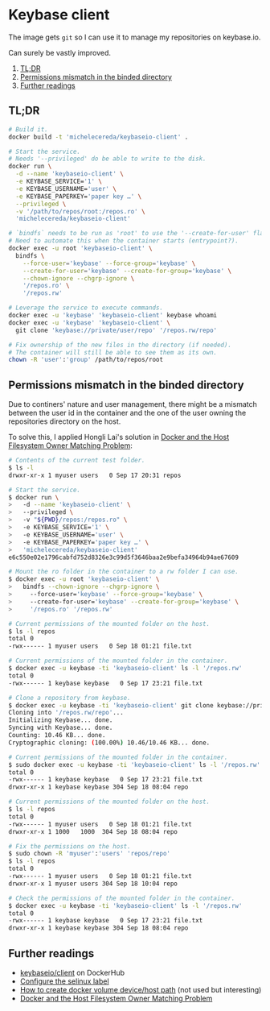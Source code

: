 # Keybase client

The image gets `git` so I can use it to manage my repositories on keybase.io.

Can surely be vastly improved.

1. [TL;DR](#tldr)
2. [Permissions mismatch in the binded directory](#permissions-mismatch-in-the-binded-directory)
3. [Further readings](#further-readings)

## TL;DR

```sh
# Build it.
docker build -t 'michelecereda/keybaseio-client' .

# Start the service.
# Needs '--privileged' do be able to write to the disk.
docker run \
  -d --name 'keybaseio-client' \
  -e KEYBASE_SERVICE='1' \
  -e KEYBASE_USERNAME='user' \
  -e KEYBASE_PAPERKEY='paper key …' \
  --privileged \
  -v '/path/to/repos/root:/repos.ro' \
  'michelecereda/keybaseio-client'

# `bindfs` needs to be run as 'root' to use the '--create-for-user' flag.
# Need to automate this when the container starts (entrypoint?).
docker exec -u root 'keybaseio-client' \
  bindfs \
    --force-user='keybase' --force-group='keybase' \
    --create-for-user='keybase' --create-for-group='keybase' \
    --chown-ignore --chgrp-ignore \
    '/repos.ro' \
    '/repos.rw'

# Leverage the service to execute commands.
docker exec -u 'keybase' 'keybaseio-client' keybase whoami
docker exec -u 'keybase' 'keybaseio-client' \
  git clone 'keybase://private/user/repo' '/repos.rw/repo'

# Fix ownership of the new files in the directory (if needed).
# The container will still be able to see them as its own.
chown -R 'user':'group' /path/to/repos/root
```

## Permissions mismatch in the binded directory

Due to continers' nature and user management, there might be a mismatch between the user id in the container and the one of the user owning the repositories directory on the host.

To solve this, I applied Hongli Lai's solution in [Docker and the Host Filesystem Owner Matching Problem]:

```sh
# Contents of the current test folder.
$ ls -l
drwxr-xr-x 1 myuser users   0 Sep 17 20:31 repos

# Start the service.
$ docker run \
>   -d --name 'keybaseio-client' \
>   --privileged \
>   -v "${PWD}/repos:/repos.ro" \
>   -e KEYBASE_SERVICE='1' \
>   -e KEYBASE_USERNAME='user' \
>   -e KEYBASE_PAPERKEY='paper key …' \
>   'michelecereda/keybaseio-client'
e6c550e02e1796cabfd752d8326e3c99d5f3646baa2e9befa34964b94ae67609

# Mount the ro folder in the container to a rw folder I can use.
$ docker exec -u root 'keybaseio-client' \
>   bindfs --chown-ignore --chgrp-ignore \
>     --force-user='keybase' --force-group='keybase' \
>     --create-for-user='keybase' --create-for-group='keybase' \
>     '/repos.ro' '/repos.rw'

# Current permissions of the mounted folder on the host.
$ ls -l repos
total 0
-rwx------ 1 myuser users   0 Sep 18 01:21 file.txt

# Current permissions of the mounted folder in the container.
$ docker exec -u keybase -ti 'keybaseio-client' ls -l '/repos.rw'
total 0
-rwx------ 1 keybase keybase   0 Sep 17 23:21 file.txt

# Clone a repository from keybase.
$ docker exec -u keybase -ti 'keybaseio-client' git clone keybase://private/mek/repo /repos.rw/repo
Cloning into '/repos.rw/repo'...
Initializing Keybase... done.
Syncing with Keybase... done.
Counting: 10.46 KB... done.
Cryptographic cloning: (100.00%) 10.46/10.46 KB... done.

# Current permissions of the mounted folder in the container.
$ sudo docker exec -u keybase -ti 'keybaseio-client' ls -l '/repos.rw'
total 0
-rwx------ 1 keybase keybase   0 Sep 17 23:21 file.txt
drwxr-xr-x 1 keybase keybase 304 Sep 18 08:04 repo

# Current permissions of the mounted folder on the host.
$ ls -l repos
total 0
-rwx------ 1 myuser users   0 Sep 18 01:21 file.txt
drwxr-xr-x 1 1000   1000  304 Sep 18 08:04 repo

# Fix the permissions on the host.
$ sudo chown -R 'myuser':'users' 'repos/repo'
$ ls -l repos
total 0
-rwx------ 1 myuser users   0 Sep 18 01:21 file.txt
drwxr-xr-x 1 myuser users 304 Sep 18 10:04 repo

# Check the permissions of the mounted folder in the container.
$ docker exec -u keybase -ti 'keybaseio-client' ls -l '/repos.rw'
total 0
-rwx------ 1 keybase keybase   0 Sep 17 23:21 file.txt
drwxr-xr-x 1 keybase keybase 304 Sep 18 08:04 repo
```

## Further readings

- [keybaseio/client] on DockerHub
- [Configure the selinux label]
- [How to create docker volume device/host path] (not used but interesting)
- [Docker and the Host Filesystem Owner Matching Problem]

[keybaseio/client]: https://hub.docker.com/r/keybaseio/client

[configure the selinux label]: https://docs.docker.com/storage/bind-mounts/#configure-the-selinux-label
[how to create docker volume device/host path]: https://stackoverflow.com/questions/49950326/how-to-create-docker-volume-device-host-path#49952217
[docker and the host filesystem owner matching problem]: https://www.fullstaq.com/knowledge-hub/blogs/docker-and-the-host-filesystem-owner-matching-problem
